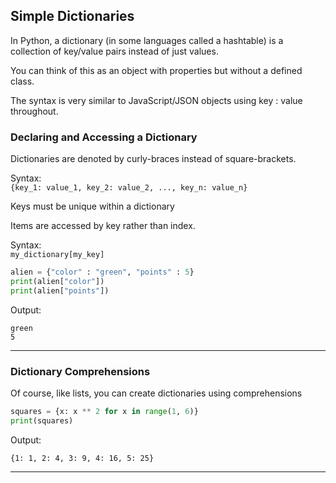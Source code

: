 ## Simple Dictionaries

In Python, a dictionary (in some languages called a hashtable) is a collection 
of key/value pairs instead of just values.

You can think of this as an object with properties but without a defined class.

The syntax is very similar to JavaScript/JSON objects using key : value 
throughout.

### Declaring and Accessing a Dictionary

Dictionaries are denoted by curly-braces instead of square-brackets.

Syntax:  
`{key_1: value_1, key_2: value_2, ..., key_n: value_n}`

Keys must be unique within a dictionary

Items are accessed by key rather than index.

Syntax:  
`my_dictionary[my_key]`

```python
alien = {"color" : "green", "points" : 5}
print(alien["color"])
print(alien["points"])
```

Output:

```
green
5
```

---

### Dictionary Comprehensions

Of course, like lists, you can create dictionaries using comprehensions

```python
squares = {x: x ** 2 for x in range(1, 6)}
print(squares)
```

Output:

```
{1: 1, 2: 4, 3: 9, 4: 16, 5: 25}
```

---
